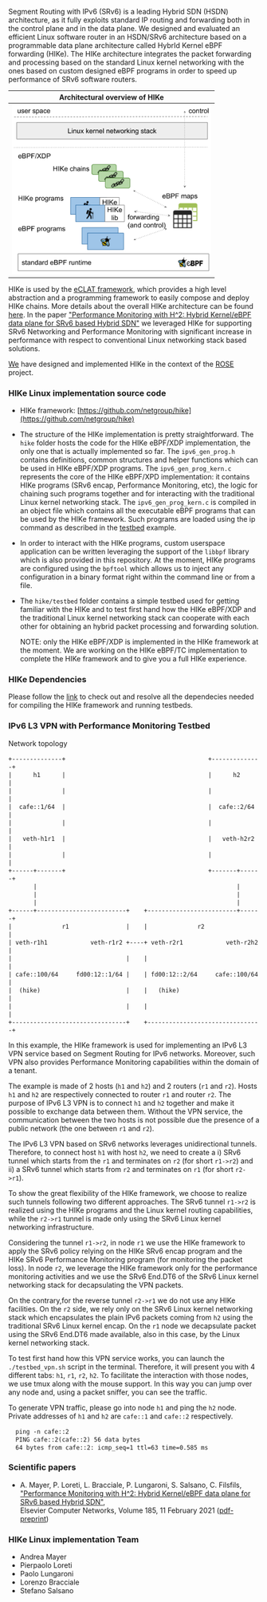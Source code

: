 Segment Routing with IPv6 (SRv6) is a leading Hybrid SDN (HSDN) architecture, as it fully exploits standard IP routing and forwarding both in the control plane and in the data plane. We designed and evaluated an efficient Linux software router in an HSDN/SRv6 architecture based on a programmable data plane architecture called HybrId Kernel eBPF forwarding (HIKe). The HIKe architecture integrates the packet forwarding and processing based on the standard Linux kernel networking with the ones based on custom designed eBPF programs in order to speed up performance of SRv6 software routers.

<!--- https://docs.google.com/presentation/d/1PUGmOcU3TbbwTyjui-eEs-KebZYMEcGKWrtTcB-KkAs/edit#slide=id.gab9a7d808b_0_27 --->
<!--- ![eclat-hike-architecture.png](<./images/hike-architecture.png>) --->

<div align="center">
<table>
<thead><tr>
<th>Architectural overview of HIKe</th>
</tr></thead>
<tbody><tr>
<td><img src="./images/hike-architecture.png" width="400" style="max-width:100%;"></td>
</tr></tbody>
</table>
</div>

HIKe is used by the [eCLAT framework](https://netgroup.github.io/eclat/), which provides a high level abstraction and a programming framework to easily compose and deploy HIKe chains.
More details about the overall HIKe architecture can be found [here](#scientific-papers). In the paper ["Performance Monitoring with H^2: Hybrid Kernel/eBPF data plane for SRv6 based Hybrid SDN"](http://netgroup.uniroma2.it/Stefano_Salsano/papers/20-srv6-hybrid-sdn-hike.pdf) we leveraged HIKe for supporting SRv6 Networking and Performance Monitoring with significant increase in performance with respect to conventional Linux networking stack based solutions.

[We](#hike-linux-implementation-team) have designed and implemented HIKe in the context of the [ROSE](https://netgroup.github.io/rose/) project.

### HIKe Linux implementation source code

- HIKe framework: [https://github.com/netgroup/hike](https://github.com/netgroup/hike)

- The structure of the HIKe implementation is pretty straightforward. The `hike` folder hosts the code for the HIKe eBPF/XDP implementation, the only one that is actually implemented so far. The `ipv6_gen_prog.h` contains definitions, common structures and helper functions which can be used in HIKe eBPF/XDP programs. The `ipv6_gen_prog_kern.c` represents the core of the HIKe eBPF/XPD implementation: it contains HIKe programs (SRv6 encap, Performance Monitoring, etc), the logic for chaining such programs together and for interacting with the traditional Linux kernel networking stack.
The `ipv6_gen_prog_kern.c` is compiled in an object file which contains all the executable eBPF programs that can be used by the HIKe framework. Such programs are loaded using the ip command as described in the [testbed](#ipv6-l3-vpn-with-performance-monitoring-testbed) example.

- In order to interact with the HIKe programs, custom userspace application can be written leveraging the support of the `libbpf` library which is also provided in this repository. At the moment, HIKe programs are configured using the `bpftool` which allows us to inject any configuration in a binary format right within the command line or from a file.

- The `hike/testbed` folder contains a simple testbed used for getting familiar with the HIKe and to test first hand how the HIKe eBPF/XDP and the traditional Linux kernel networking stack can cooperate with each other for obtaining an hybrid packet processing and forwarding solution.

  NOTE: only the HIKe eBPF/XDP is implemented in the HIKe framework at the moment. We are working on the HIKe eBPF/TC implementation to complete the HIKe framework and to give you a full HIKe experience.

### HIKe Dependencies
Please follow the [link](https://github.com/netgroup/hike/blob/master/docs/setup_dependencies.org) to check out and resolve all the dependecies needed for compiling the HIKe framework and running testbeds.

### IPv6 L3 VPN with Performance Monitoring Testbed

Network topology
```text
+--------------+                                        +--------------+
|      h1      |                                        |      h2      |
|              |                                        |              |
|  cafe::1/64  |                                        |  cafe::2/64  |
|              |                                        |              |
|   veth-h1r1  |                                        |   veth-h2r2  |
|              |                                        |              |
+------+-------+                                        +-------+------+
       |                                                        |
       |                                                        |
       |                                                        |
+------+-------------------------+    +-------------------------+------+
|              r1                |    |              r2                |
| veth-r1h1            veth-r1r2 +----+ veth-r2r1            veth-r2h2 |
|                                |    |                                |
| cafe::100/64     fd00:12::1/64 |    | fd00:12::2/64     cafe::100/64 |
|  (hike)                        |    |   (hike)                       |
|                                |    |                                |
+--------------------------------+    +--------------------------------+
```

In this example, the HIKe framework is used for implementing an IPv6 L3 VPN service based on Segment Routing for IPv6 networks. Moreover, such VPN also provides Performance Monitoring capabilities within the domain of a tenant.

The example is made of 2 hosts (`h1` and `h2`) and 2 routers (`r1` and `r2`). Hosts `h1` and `h2` are respectively connected to router `r1` and router `r2`. The purpose of IPv6 L3 VPN is to connect `h1` and `h2` together and make it possible to exchange data between them. Without the VPN service, the communication between the two hosts is not possible due the presence of a public network (the one between `r1` and `r2`).

The IPv6 L3 VPN based on SRv6 networks leverages unidirectional tunnels. Therefore, to connect host `h1` with host `h2`, we need to create a i) SRv6 tunnel which starts from the `r1` and terminates on `r2` (for short `r1->r2`) and ii) a SRv6 tunnel which starts from `r2` and terminates on `r1` (for short `r2->r1`).  

To show the great flexibility of the HIKe framework, we choose to realize such tunnels following two different approaches. The SRv6 tunnel `r1->r2` is realized using the HIKe programs and the Linux kernel routing capabilities, while the `r2->r1` tunnel is made only using the SRv6 Linux kernel networking infrastructure.

Considering the tunnel `r1->r2`, in node `r1` we use the HIKe framework to apply the SRv6 policy relying on the HIKe SRv6 encap program and the HIKe SRv6 Performance Monitoring program (for monitoring the packet loss).
In node `r2`, we leverage the HIKe framework only for the performance monitoring activities and we use the SRv6 End.DT6 of the SRv6 Linux kernel networking stack for decapsulating the VPN packets.

On the contrary,for the reverse tunnel `r2->r1` we do not use any HIKe facilities. On the `r2` side, we rely only on the SRv6 Linux kernel networking stack which encapsulates the plain IPv6 packets coming from `h2` using the traditional SRv6 Linux kernel encap. On the `r1` node we decapsulate packet using the SRv6 End.DT6 made available, also in this case, by the Linux kernel networking stack.

To test first hand how this VPN service works, you can launch the `./testbed_vpn.sh` script in the terminal. Therefore, it will present you with 4 different tabs: `h1`, `r1`, `r2`, `h2`. To facilitate the interaction with those nodes, we use tmux along with the mouse support. In this way you can jump over any node and, using a packet sniffer, you can see the traffic.

To generate VPN traffic, please go into node `h1` and ping the `h2` node. Private addresses of `h1` and `h2` are `cafe::1` and `cafe::2` respectively.

```text
  ping -n cafe::2
  PING cafe::2(cafe::2) 56 data bytes
  64 bytes from cafe::2: icmp_seq=1 ttl=63 time=0.585 ms
```

### Scientific papers

- A. Mayer, P. Loreti, L. Bracciale, P. Lungaroni, S. Salsano, C. Filsfils,<br>
["Performance Monitoring with H^2: Hybrid Kernel/eBPF data plane for SRv6 based Hybrid SDN"](https://doi.org/10.1016/j.comnet.2020.107705),<br>
Elsevier Computer Networks, Volume 185, 11 February 2021 ([pdf-preprint](http://netgroup.uniroma2.it/Stefano_Salsano/papers/20-srv6-hybrid-sdn-hike.pdf))

### HIKe Linux implementation Team

- Andrea Mayer
- Pierpaolo Loreti
- Paolo Lungaroni
- Lorenzo Bracciale
- Stefano Salsano
